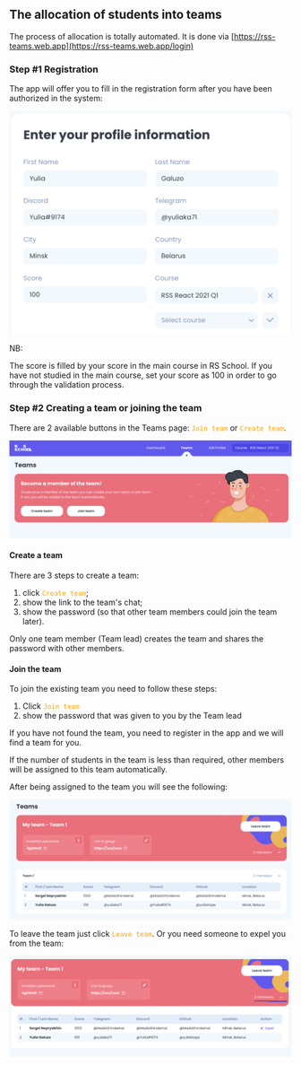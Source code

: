 ## The allocation of students into teams

The process of allocation is totally automated. It is done via <span style="color:green_apple">[https://rss-teams.web.app](https://rss-teams.web.app/login)</span>

### Step #1 Registration

The app will offer you to fill in the registration form after you have been authorized in the system:

![registration form](https://github.com/yuliaHope/rs-images/blob/main/Screenshot%202021-02-22%20at%2011.52.06.png)

NB:

The score is filled by your score in the main course in RS School. If you have not studied in the main course, set your score as 100 in order to go through the validation process.

### Step #2 Creating a team or joining the team

There are 2 available buttons in the Teams page: <span style="color:orange">`Join team`</span> or <span style="color:orange">`Create team`</span>.

![teams page](https://github.com/yuliaHope/rs-images/blob/main/Screenshot%202021-02-22%20at%2012.06.39.png)

#### Create a team

There are 3 steps to create a team:

1. click <span style="color:orange">`Create team`</span>;
2. show the link to the team's chat;
3. show the password (so that other team members could join the team later).

Only one team member (Team lead) creates the team and shares the password with other members.

#### Join the team

To join the existing team you need to follow these steps:

1. Click <span style="color:orange">`Join team`</span>
2. show the password that was given to you by the Team lead

If you have not found the team, you need to register in the app and we will find a team for you.

If the number of students in the team is less than required, other members will be assigned to this team automatically.

After being assigned to the team you will see the following:

![team](https://github.com/yuliaHope/rs-images/blob/main/Screenshot%202021-02-22%20at%2012.39.26.png)

To leave the team just click <span style="color:orange">`Leave team`</span>. Or you need someone to expel you from the team:

![expel team member](https://github.com/yuliaHope/rs-images/blob/main/Screenshot%202021-02-22%20at%2012.39.43.png)
